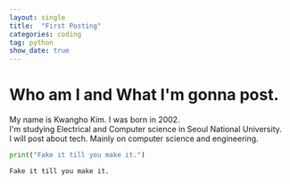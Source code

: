 ```yaml
---
layout: single
title:  "First Posting"
categories: coding
tag: python
show_date: true
---
```


# Who am I and What I'm gonna post.

My name is Kwangho Kim. I was born in 2002.  
I'm studying Electrical and Computer science in Seoul National University.  
I will post about tech. Mainly on computer science and engineering.  

```python  
print("Fake it till you make it.")  
```
```plaintext
Fake it till you make it.
```

